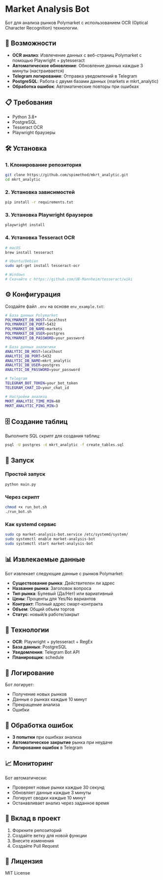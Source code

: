 # Market Analysis Bot

Бот для анализа рынков Polymarket с использованием OCR (Optical Character Recognition) технологии.

## 🚀 Возможности

- **OCR анализ**: Извлечение данных с веб-страниц Polymarket с помощью Playwright + pytesseract
- **Автоматическое обновление**: Обновление данных каждые 3 минуты (настраивается)
- **Telegram логирование**: Отправка уведомлений в Telegram
- **PostgreSQL**: Работа с двумя базами данных (markets и mkrt_analytic)
- **Обработка ошибок**: Автоматические повторы при ошибках

## 📋 Требования

- Python 3.8+
- PostgreSQL
- Tesseract OCR
- Playwright браузеры

## 🛠 Установка

### 1. Клонирование репозитория

```bash
git clone https://github.com/spimethod/mkrt_analytic.git
cd mkrt_analytic
```

### 2. Установка зависимостей

```bash
pip install -r requirements.txt
```

### 3. Установка Playwright браузеров

```bash
playwright install
```

### 4. Установка Tesseract OCR

```bash
# macOS
brew install tesseract

# Ubuntu/Debian
sudo apt-get install tesseract-ocr

# Windows
# Скачайте с https://github.com/UB-Mannheim/tesseract/wiki
```

## ⚙️ Конфигурация

Создайте файл `.env` на основе `env_example.txt`:

```bash
# База данных Polymarket
POLYMARKET_DB_HOST=localhost
POLYMARKET_DB_PORT=5432
POLYMARKET_DB_NAME=markets
POLYMARKET_DB_USER=postgres
POLYMARKET_DB_PASSWORD=your_password

# База данных аналитики
ANALYTIC_DB_HOST=localhost
ANALYTIC_DB_PORT=5432
ANALYTIC_DB_NAME=mkrt_analytic
ANALYTIC_DB_USER=postgres
ANALYTIC_DB_PASSWORD=your_password

# Telegram
TELEGRAM_BOT_TOKEN=your_bot_token
TELEGRAM_CHAT_ID=your_chat_id

# Настройки анализа
MKRT_ANALYTIC_TIME_MIN=60
MKRT_ANALYTIC_PING_MIN=3
```

## 🗄 Создание таблиц

Выполните SQL скрипт для создания таблиц:

```bash
psql -U postgres -d mkrt_analytic -f create_tables.sql
```

## 🚀 Запуск

### Простой запуск

```bash
python main.py
```

### Через скрипт

```bash
chmod +x run_bot.sh
./run_bot.sh
```

### Как systemd сервис

```bash
sudo cp market-analysis-bot.service /etc/systemd/system/
sudo systemctl enable market-analysis-bot
sudo systemctl start market-analysis-bot
```

## 📊 Извлекаемые данные

Бот извлекает следующие данные с рынков Polymarket:

- **Существование рынка**: Действителен ли адрес
- **Название рынка**: Заголовок вопроса
- **Тип рынка**: Булевый (Да/Нет) или вариативный
- **Цены**: Проценты для Yes/No вариантов
- **Контракт**: Полный адрес смарт-контракта
- **Объем**: Общий объем торгов
- **Статус**: новый/в работе/закрыт

## 🔧 Технологии

- **OCR**: Playwright + pytesseract + RegEx
- **База данных**: PostgreSQL
- **Уведомления**: Telegram Bot API
- **Планировщик**: schedule

## 📝 Логирование

Бот логирует:

- Получение новых рынков
- Данные о рынках каждые 10 минут
- Прекращение анализа
- Ошибки

## 🐛 Обработка ошибок

- **3 попытки** при ошибках анализа
- **Автоматическое закрытие** рынка при неудаче
- **Логирование ошибок** в Telegram

## 📈 Мониторинг

Бот автоматически:

- Проверяет новые рынки каждые 30 секунд
- Обновляет данные каждые 3 минуты
- Логирует сводки каждые 10 минут
- Останавливает анализ через заданное время

## 🤝 Вклад в проект

1. Форкните репозиторий
2. Создайте ветку для новой функции
3. Внесите изменения
4. Создайте Pull Request

## 📄 Лицензия

MIT License
